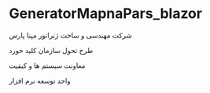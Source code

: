 
# GeneratorMapnaPars_blazor
شرکت مهندسی و ساخت ژنراتور مپنا پارس

طرح تحول سازمان کلید خورد

معاونت سیستم ها و کیفیت

واحد توسعه نرم افزار

